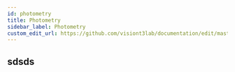 ```yaml
---
id: photometry
title: Photometry
sidebar_label: Photometry
custom_edit_url: https://github.com/visiont3lab/documentation/edit/master/docs/photometry.md
---
```


## sdsds